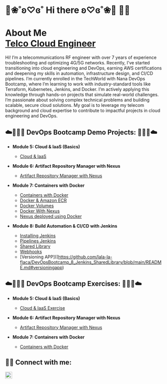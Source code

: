# 🦄❀˚ʚ♡ɞ˚ Hi there ʚ♡ɞ˚❀🦄 👋😊
<h1>About Me <br/><a href="https://www.linkedin.com/in/albacarolinazambrano/">Telco Cloud Engineer</a> </a></h1>

<p> Hi! I’m a telecommunications RF engineer with over 7 years of experience troubleshooting and optimizing 4G/5G networks. Recently, I’ve started transitioning into cloud engineering and DevOps, earning AWS certifications and deepening my skills in automation, infrastructure design, and CI/CD pipelines.
I’m currently enrolled in the TechWorld with Nana DevOps Bootcamp, where I’m learning to work with industry-standard tools like Terraform, Kubernetes, Jenkins, and Docker. I’m actively applying this knowledge through hands-on projects that simulate real-world challenges.
I’m passionate about solving complex technical problems and building scalable, secure cloud solutions. My goal is to leverage my telecom background and cloud expertise to contribute to impactful projects in cloud engineering and DevOps.</p>


## ☁️👩🏻‍💻 DevOps Bootcamp Demo Projects: 👩🏻‍💻☁️

- <b>Module 5: Cloud & IaaS (Basics)</b>
  - [Cloud & IaaS](https://github.com/lala-la-flaca/deploy-java-app-digitalocean)

- <b>Module 6: Artifact Repository Manager with Nexus</b>
  - [Artifact Repository Manager with Nexus](https://github.com/lala-la-flaca/DevOpsBootcamp_6_Nexus_Cloud_Java/tree/main)

- <b>Module 7: Containers with Docker</b>
  - [Containers with Docker](https://github.com/lala-la-flaca/DevOpsBootcamp_7_docker)
  - [Docker & Amazon ECR](https://github.com/lala-la-flaca/DevOpsBootcamp_7_docker_ECR)
  - [Docker Volumes](https://github.com/lala-la-flaca/DevOpsBootcamp_7_docker_Volume)
  - [Docker With Nexus](https://github.com/lala-la-flaca/DevOpsBootcamp_7_docker_Nexus)
  - [Nexus deployed using Docker](https://github.com/lala-la-flaca/DevOpsBootcamp_7_docker_Nexus_Docker)

- <b>Module 8: Build Automation & CI/CD with Jenkins</b>
  - [Installing Jenkins](https://github.com/lala-la-flaca/DevOpsBootcamp_8_Jenkins)
  - [Pipelines Jenkins](https://github.com/lala-la-flaca/DevOpsBootcamp_8_Jenkins_Pipeline)
  - [Shared Library](https://github.com/lala-la-flaca/DevOpsBootcamp_8_Jenkins_SharedLibrary)
  - [Webhooks](https://github.com/lala-la-flaca/DevOpsBootcamp_8_Jenkins_SharedLibrary/blob/main/README.md#webhooks)
  - [Versioning APP]((https://github.com/lala-la-flaca/DevOpsBootcamp_8_Jenkins_SharedLibrary/blob/main/README.md#versioningapp)


 
## ☁️👩🏻‍💻 DevOps Bootcamp Exercises: 👩🏻‍💻☁️</h2>

- <b>Module 5: Cloud & IaaS (Basics)</b>
  - [Cloud & IaaS Exercise](https://github.com/lala-la-flaca/Cloud-IaaS-Exercise)
    
- <b>Module 6: Artifact Repository Manager with Nexus</b>
  - [Artifact Repository Manager with Nexus](https://github.com/lala-la-flaca/DevOpsBootcamp_Exercise_6_Artifact_Nexus)

- <b>Module 7: Containers with Docker</b>
  - [Containers with Docker](https://github.com/lala-la-flaca/DevOpsBootcamp_Exercise_7_Docker)





## 🤝🏻 Connect with me:
<a href="https://www.linkedin.com/in/albacarolinazambrano/" target="_blank">
    <img width="22px" src="https://github.com/user-attachments/assets/e1520c63-a50c-4bae-a7cb-dc4f83ae763d" alt="LinkedIn">
</a>


<!--
- <b>Full Stack Web App (React, NodeJS, Azure, and Machine Learning Components)</b>
  - [Image Analysis Middleware](https://github.com/joshmadakor1/4chan-Image-Analysis-Middleware-C964) <b><i>(Potentially NSFW)</b></i>
- <b>PowerShell</b>
  - [Windows EventLog: Failed RDP Logins Source IP to full GeoData Conversion](https://github.com/joshmadakor1/Sentinel-Lab)
  - [JWipe (Disk Wiping Utility)](https://github.com/joshmadakor1/Jwipe.PowerShell)
  - [Active Directory Bulk User Creation](https://github.com/joshmadakor1/AD_PS)
  - [FIM (File Integrity Monitor)](https://github.com/joshmadakor1/PowerShell-Integrity-FIM)
- <b>C# (.NET Desktop Applications)</b>
  - [Ransomware Proof of Concept (Encrypter)](https://github.com/joshmadakor1/EncrypterPOC)
  - [Ransomware Proof of Concept (Decrypter)](https://github.com/joshmadakor1/DecrypterPOC)
  - [Keylogger with Email Capability](https://github.com/joshmadakor1/Key-Logger-With-Email)
- <b>Python</b>
  - [Package Delivery Application (Datastructures and Algorithms Demo)](https://github.com/joshmadakor1/Package-Delivery-Pathfinding-Algorithm)


<h2> 🤳 Connect with me:</h2>

[<img align="left" alt="JoshMadakor | YouTube" width="22px" src="https://cdn.jsdelivr.net/npm/simple-icons@v3/icons/youtube.svg" />][youtube]
[<img align="left" alt="JoshMadakor | Twitter" width="22px" src="https://cdn.jsdelivr.net/npm/simple-icons@v3/icons/twitter.svg" />][twitter]
[<img align="left" alt="JoshMadakor | LinkedIn" width="22px" src="https://cdn.jsdelivr.net/npm/simple-icons@v3/icons/linkedin.svg" />][linkedin]
[<img align="left" alt="JoshMadakor | Instagram" width="22px" src="https://cdn.jsdelivr.net/npm/simple-icons@v3/icons/instagram.svg" />][instagram]

[twitter]: https://twitter.com/joshmadakor
[youtube]: https://www.youtube.com/c/joshmadakor
[instagram]: https://www.instagram.com/joshmadakor/
[linkedin]: https://linkedin.com/in/joshmadakor


**joshmadakor1/joshmadakor1** is a ✨ _special_ ✨ repository because its `README.md` (this file) appears on your GitHub profile.

Here are some ideas to get you started:

- 🔭 I’m currently working on ...
- 🌱 I’m currently learning ...
- 👯 I’m looking to collaborate on ...
- 🤔 I’m looking for help with ...
- 💬 Ask me about ...
- 📫 How to reach me: ...
- 😄 Pronouns: ...
- ⚡ Fun fact: ...
-->




<!--
**lala-la-flaca/lala-la-flaca** is a ✨ _special_ ✨ repository because its `README.md` (this file) appears on your GitHub profile.

Here are some ideas to get you started:

- 🔭 I’m currently working on ...
- 🌱 I’m currently learning ...
- 👯 I’m looking to collaborate on ...
- 🤔 I’m looking for help with ...
- 💬 Ask me about ...
- 📫 How to reach me: ...
- 😄 Pronouns: ...
- ⚡ Fun fact: ...
-->
